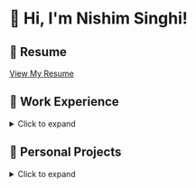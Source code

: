 # 👋 Hi, I'm Nishim Singhi!

## 📄 Resume
[View My Resume](./resume.pdf)

## 💼 Work Experience
<details>
  <summary>Click to expand</summary>

### Full-Stack Web Developer, Demo
**The Ubyssey Publications Society** - Vancouver, BC *(Mar. 2024 – present)*
- Contributed to developing a Content Management system for Ubyssey, enabling editors to create e-newspapers efficiently as a lead developer. The website is read by 120,000 unique users every month
- Developed a responsive events page using React along with SASS, HTML, and Django. This page became the second highest viewed on the website, achieving over 2,000 daily views
- Implemented automated cross-browser regression testing with Selenium in Docker, integrating it into a CI/CD pipeline via GitHub Actions to prevent critical bugs from reaching production
- Improved the website performance by 20% measured by Google Lighthouse by reducing the loading time of the website

### Software Development Engineer Co-op
**Microchip** - Vancouver, BC *(Jan. 2025 – present)*
- Developed a reference repository to assist developers at NASA in integrating external libraries compatible with SoC’s Linux OS, streamlining third-party library adoption for spaceflight applications
- Automated external library integration by designing a Jenkins pipeline to build library artifacts, developing Bash scripts, and enabling compatibility with an Ubuntu-based Docker container, reducing manual effort and streamlining deployment
- Agile methodology was followed with regular sprints and efforts to clear backlogs. DevOps practices were adhered to for CI/CD, ensuring automated builds, testing, and deployments to streamline development and maintain code quality

</details>

## 🚀 Personal Projects
<details>
  <summary>Click to expand</summary>

### Traffic Signal Detection
- Designed a robust traffic sign recognition pipeline for autonomous vehicles, utilizing an Intel RealSense camera for image capture and performed image preprocessing with OpenCV to accurately detect and crop relevant traffic signals
- Developed and trained a Convolutional Neural Network (CNN) using TensorFlow, achieving 99.4% validation accuracy by employing dropout layers to mitigate overfitting and enhance robustness
- Seamlessly integrated image preprocessing and machine learning nodes through ROS2 messaging, ensuring real-time traffic sign evaluation with minimal latency

### Shopalytics
- Collaborated with a team of 4 to develop a web app to help store owners track customer behavior by leveraging YoloV8’s computer vision system, along with DeepSORT and OpenCV
- Created a responsive frontend using React, seamlessly integrating it with Flask to display real-time analytics
- Implemented an efficient data pipeline using MongoDB for storage and retrieval of analytics, enabling the computation of insights like individual customer movement patterns and store traffic trends

### Accelerate Deep Learning Model
- Built a deep learning accelerator for an embedded Nios II system to classify handwritten digits from the MNIST dataset, leveraging FPGA hardware to offload and accelerate compute-intensive tasks from software using an FPGA. Our performance improved from 4 minutes to 2 seconds per classification.
- Interfaced hardware and software communication, working with off-chip SDRAM to efficiently process data and ensure smooth interaction between the FPGA and embedded processor.

### IoT Sensor Control
- Built a client-server architecture with socket programming for communications between sensors and IoT controller. Leveraged multi-threading to support concurrent client processing, boosting performance by 40%.
- Performed integrated testing using JUnit to verify it can handle 100+ clients with a response time of < 2 seconds

### Simple RISC-Architecture
- Implemented a simple RISC architecture supporting ARM instructions (LDR, MOV, SUB, BL, etc.)
- Designed ALU, Shifter, and Registers, integrating them into the datapath. Controlled datapath using a Finite-State Machine (FSM) for fetch, decode, execute, memory, and writeback stages
- Developed test benches for unit testing and performed integration tests using ModelSim. Verified synthesis by compiling the design on Quartus and tested the RTL synthesis using gate-level testing. Finally, tested on the DE1-SoC FPGA.

### Blackjack Android App Development
- Developed an interactive Blackjack game for Android mobiles, using Java for the game logic and XML for intuitive UI design, enhancing user engagement through responsive and dynamic gameplay.
- Conducted extensive testing across 4 different types of device form factors to ensure the app’s responsiveness and backward compatibility with Android 8.0 (Oreo). Also, tested to verify app doesn’t crash on those devices.

### Engineering Placement Prediction
- Devised an ML model to forecast student job placements graduating from university, achieving an accuracy score of 88.7%
- Conducted data preprocessing, feature engineering, and utilized classification algorithms such as Boosted Decision Tree Classifier along with Random Forest leading to a 30% improvement in model accuracy
- Fine-tuned model performance by employing hyperparameter optimization with grid search, decreasing prediction error by 5%

</details>

